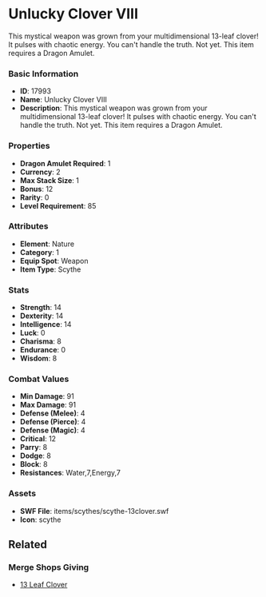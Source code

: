 # Unlucky Clover VIII

This mystical weapon was grown from your multidimensional 13-leaf clover! It pulses with chaotic energy. You can't handle the truth. Not yet. This item requires a Dragon Amulet.

### Basic Information

- **ID**: 17993
- **Name**: Unlucky Clover VIII
- **Description**: This mystical weapon was grown from your multidimensional 13-leaf clover! It pulses with chaotic energy. You can&#039;t handle the truth. Not yet. This item requires a Dragon Amulet.

### Properties

- **Dragon Amulet Required**: 1
- **Currency**: 2
- **Max Stack Size**: 1
- **Bonus**: 12
- **Rarity**: 0
- **Level Requirement**: 85

### Attributes

- **Element**: Nature
- **Category**: 1
- **Equip Spot**: Weapon
- **Item Type**: Scythe

### Stats

- **Strength**: 14
- **Dexterity**: 14
- **Intelligence**: 14
- **Luck**: 0
- **Charisma**: 8
- **Endurance**: 0
- **Wisdom**: 8

### Combat Values

- **Min Damage**: 91
- **Max Damage**: 91
- **Defense (Melee)**: 4
- **Defense (Pierce)**: 4
- **Defense (Magic)**: 4
- **Critical**: 12
- **Parry**: 8
- **Dodge**: 8
- **Block**: 8
- **Resistances**: Water,7,Energy,7

### Assets

- **SWF File**: items/scythes/scythe-13clover.swf
- **Icon**: scythe

## Related

### Merge Shops Giving

- [13 Leaf Clover](../merge-shops/292-13-leaf-clover.md)

